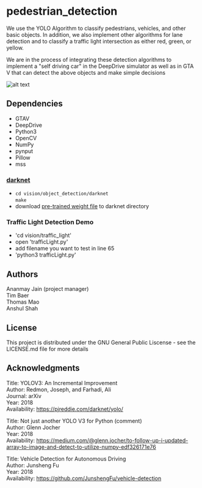 # pedestrian_detection

We use the YOLO Algorithm to classify pedestrians, vehicles, and other basic objects. In addition, we also implement other algorithms for lane detection and to classify a  traffic light intersection as either red, green, or yellow.

We are in the process of integrating these detection algorithms to implement a "self driving car" in the DeepDrive simulator as well as in GTA V that can detect the above  objects and make simple decisions

![alt text](https://raw.githubusercontent.com/CS196Illinois/pedestrian_detection/master/yolo_screenshot.png)

## Dependencies
* GTAV
* DeepDrive
* Python3
* OpenCV
* NumPy
* pynput  
* Pillow  
* mss

### [darknet](https://pjreddie.com/darknet/yolo/)
* `cd vision/object_detection/darknet`  
`make`  
* download [pre-trained weight file](https://pjreddie.com/media/files/yolov3.weights) to darknet directory

### Traffic Light Detection Demo
* 'cd vision/traffic_light'
* open 'trafficLight.py'
* add filename you want to test in line 65
* 'python3 trafficLight.py'

## Authors
Ananmay Jain (project manager)  
Tim Baer  
Thomas Mao  
Anshul Shah

## License
This project is distributed under the GNU General Public Liscense - see the LICENSE.md file for more details

## Acknowledgments
Title: YOLOV3: An Incremental Improvement  
Author: Redmon, Joseph, and Farhadi, Ali  
Journal: arXiv  
Year: 2018  
Availability: https://pjreddie.com/darknet/yolo/  

Title: Not just another YOLO V3 for Python (comment)  
Author: Glenn Jocher  
Year: 2018  
Availability: https://medium.com/@glenn.jocher/to-follow-up-i-updated-array-to-image-and-detect-to-utilize-numpy-edf326171e76

Title: Vehicle Detection for Autonomous Driving  
Author: Junsheng Fu  
Year: 2018  
Availability: https://github.com/JunshengFu/vehicle-detection

